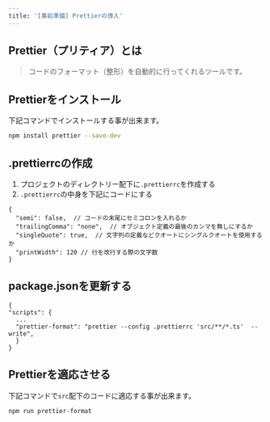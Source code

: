 ```yaml
---
title: '[事前準備] Prettierの導入'
---
```


## Prettier（プリティア）とは
> コードのフォーマット（整形）を自動的に行ってくれるツールです。

## Prettierをインストール
下記コマンドでインストールする事が出来ます。
````bash
npm install prettier --save-dev
````

## .prettierrcの作成
1. プロジェクトのディレクトリー配下に`.prettierrc`を作成する
2. `.prettierrc`の中身を下記にコードにする
````json: .prettierrc
{
  "semi": false,  // コードの末尾にセミコロンを入れるか
  "trailingComma": "none",  // オブジェクト定義の最後のカンマを無しにするか
  "singleQuote": true,  // 文字列の定義などクオートにシングルクオートを使用するか
  "printWidth": 120 // 行を改行する際の文字数
}
````
## package.jsonを更新する
````json: package.json
{
"scripts": {
  ...
  "prettier-format": "prettier --config .prettierrc 'src/**/*.ts'  --write",
  }
}
````

## Prettierを適応させる
下記コマンドで`src`配下のコードに適応する事が出来ます。
````bash
npm run prettier-format
````